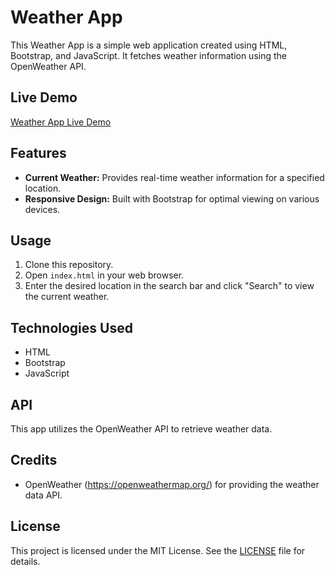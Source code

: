 # Weather App

This Weather App is a simple web application created using HTML, Bootstrap, and JavaScript. It fetches weather information using the OpenWeather API.

## Live Demo

[Weather App Live Demo](https://ammarhamzi.github.io/weather-app/)

## Features

- **Current Weather:** Provides real-time weather information for a specified location.
- **Responsive Design:** Built with Bootstrap for optimal viewing on various devices.

## Usage

1. Clone this repository.
2. Open `index.html` in your web browser.
3. Enter the desired location in the search bar and click "Search" to view the current weather.

## Technologies Used

- HTML
- Bootstrap
- JavaScript

## API

This app utilizes the OpenWeather API to retrieve weather data.

## Credits

- OpenWeather (https://openweathermap.org/) for providing the weather data API.

## License

This project is licensed under the MIT License. See the [LICENSE](LICENSE) file for details.

